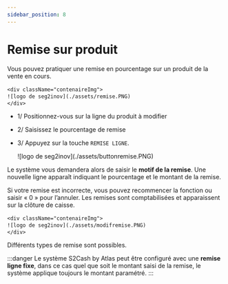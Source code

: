 ```yaml
---
sidebar_position: 8
---
```


# Remise sur produit

Vous pouvez pratiquer une remise en pourcentage sur un produit de la vente en cours.


    <div className="contenaireImg">
    ![logo de seg2inov](./assets/remise.PNG)
    </div>


- 1/  Positionnez-vous sur la ligne du produit à modifier

- 2/  Saisissez le pourcentage de remise

- 3/ Appuyez sur la touche ```REMISE LIGNE```.


    <div className="contenaireImg">
    ![logo de seg2inov](./assets/buttonremise.PNG)
    </div>

Le système vous demandera alors de saisir le **motif de la remise**.
Une nouvelle ligne apparaît indiquant le pourcentage et le montant de la remise.


Si votre remise est incorrecte, vous pouvez recommencer la fonction ou saisir « 0 » pour l’annuler.
Les remises sont comptabilisées et apparaissent sur la clôture de caisse.


    <div className="contenaireImg">
    ![logo de seg2inov](./assets/modifremise.PNG)
    </div>


Différents types de remise sont possibles.

:::danger
Le système S2Cash by Atlas peut être configuré avec une **remise ligne fixe**, dans ce cas quel que soit le montant saisi de la remise, le système applique toujours le montant paramétré.
:::